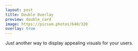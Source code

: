 ```yaml
---
layout: post
title: Double Overlay
preview: double_card
image: https://picsum.photos/640/320
overlay: true
---
```


Just another way to display appealing visuals for your users. 
